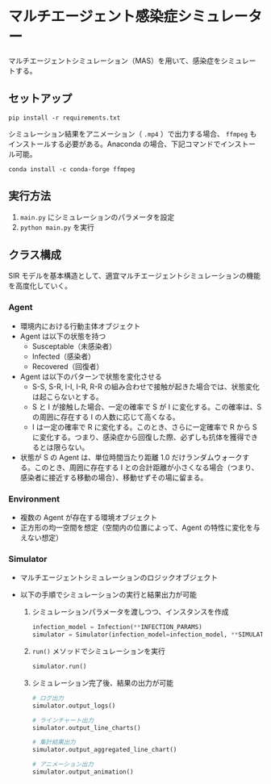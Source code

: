 # マルチエージェント感染症シミュレーター

マルチエージェントシミュレーション（MAS）を用いて、感染症をシミュレートする。

## セットアップ

```
pip install -r requirements.txt
```

シミュレーション結果をアニメーション（ `.mp4` ）で出力する場合、 `ffmpeg` もインストールする必要がある。Anaconda の場合、下記コマンドでインストール可能。

```
conda install -c conda-forge ffmpeg
```

## 実行方法

1. `main.py` にシミュレーションのパラメータを設定
1. `python main.py` を実行

## クラス構成

SIR モデルを基本構造として、適宜マルチエージェントシミュレーションの機能を高度化していく。

### Agent

- 環境内における行動主体オブジェクト
- Agent は以下の状態を持つ
  - Susceptable（未感染者）
  - Infected（感染者）
  - Recovered（回復者）
- Agent は以下のパターンで状態を変化させる
  - S-S, S-R, I-I, I-R, R-R の組み合わせで接触が起きた場合では、状態変化は起こらないとする。
  - S と I が接触した場合、一定の確率で S が I に変化する。この確率は、S の周囲に存在する I の人数に応じて高くなる。
  - I は一定の確率で R に変化する。このとき、さらに一定確率で R から S に変化する。つまり、感染症から回復した際、必ずしも抗体を獲得できるとは限らない。
- 状態が S の Agent は、単位時間当たり距離 1.0 だけランダムウォークする。このとき、周囲に存在する I との合計距離が小さくなる場合（つまり、感染者に接近する移動の場合）、移動せずその場に留まる。

### Environment

- 複数の Agent が存在する環境オブジェクト
- 正方形の均一空間を想定（空間内の位置によって、Agent の特性に変化を与えない想定）

### Simulator

- マルチエージェントシミュレーションのロジックオブジェクト
- 以下の手順でシミュレーションの実行と結果出力が可能

  1. シミュレーションパラメータを渡しつつ、インスタンスを作成

     ```python
     infection_model = Infection(**INFECTION_PARAMS)
     simulator = Simulator(infection_model=infection_model, **SIMULATION_PARAMS)
     ```

  1. `run()` メソッドでシミュレーションを実行

     ```python
     simulator.run()
     ```

  1. シミュレーション完了後、結果の出力が可能

     ```python
     # ログ出力
     simulator.output_logs()

     # ラインチャート出力
     simulator.output_line_charts()

     # 集計結果出力
     simulator.output_aggregated_line_chart()

     # アニメーション出力
     simulator.output_animation()
     ```
